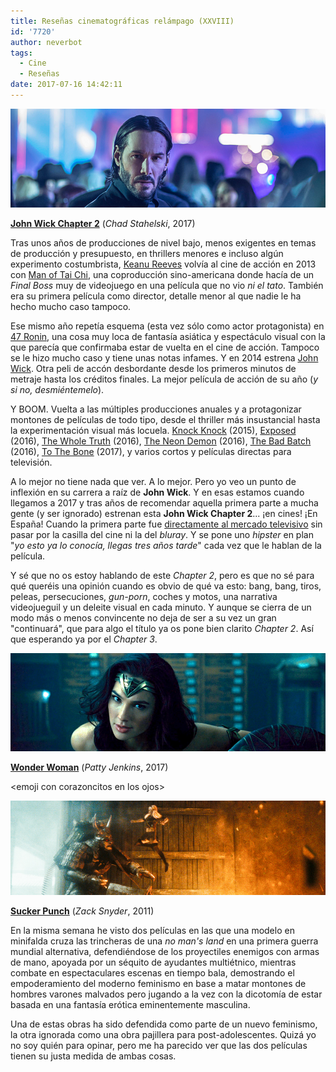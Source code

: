 ```yaml
---
title: Reseñas cinematográficas relámpago (XXVIII)
id: '7720'
author: neverbot
tags:
  - Cine
  - Reseñas
date: 2017-07-16 14:42:11
---
```


![](./resenas-cinematograficas-relampago-xxviii/john_wick_chapter_2.png)

[**John Wick Chapter 2**](http://www.imdb.com/title/tt4425200/) (_Chad Stahelski_, 2017)

Tras unos años de producciones de nivel bajo, menos exigentes en temas de producción y presupuesto, en thrillers menores e incluso algún experimento costumbrista, [Keanu Reeves](http://www.imdb.com/name/nm0000206/) volvía al cine de acción en 2013 con [Man of Tai Chi](http://www.imdb.com/name/nm0000206/), una coproducción sino-americana donde hacía de un _Final Boss_ muy de videojuego en una película que no vio _ni el tato_. También era su primera película como director, detalle menor al que nadie le ha hecho mucho caso tampoco.

Ese mismo año repetía esquema (esta vez sólo como actor protagonista) en [47 Ronin](http://www.imdb.com/title/tt1335975/), una cosa muy loca de fantasía asiática y espectáculo visual con la que parecía que confirmaba estar de vuelta en el cine de acción. Tampoco se le hizo mucho caso y tiene unas notas infames. Y en 2014 estrena [John Wick](http://www.imdb.com/title/tt2911666/). Otra peli de accón desbordante desde los primeros minutos de metraje hasta los créditos finales. La mejor película de acción de su año (_y si no, desmiéntemelo_).

Y BOOM. Vuelta a las múltiples producciones anuales y a protagonizar montones de películas de todo tipo, desde el thriller más insustancial hasta la experimentación visual más locuela. [Knock Knock](http://www.imdb.com/title/tt3605418/) (2015), [Exposed](http://www.imdb.com/title/tt4019560/) (2016), [The Whole Truth](http://www.imdb.com/title/tt3503406/) (2016), [The Neon Demon](http://www.imdb.com/title/tt1974419/) (2016), [The Bad Batch](http://www.imdb.com/title/tt4334266/) (2016), [To The Bone](http://www.imdb.com/title/tt5541240/) (2017), y varios cortos y películas directas para televisión.

A lo mejor no tiene nada que ver. A lo mejor. Pero yo veo un punto de inflexión en su carrera a raíz de **John Wick**. Y en esas estamos cuando llegamos a 2017 y tras años de recomendar aquella primera parte a mucha gente (y ser ignorado) estrenan esta **John Wick Chapter 2**... ¡en cines! ¡En España! Cuando la primera parte fue [directamente al mercado televisivo](http://www.aullidos.com/noticia/24554/john-wick-estrenara-television/) sin pasar por la casilla del cine ni la del _bluray_. Y se pone uno _hipster_ en plan "_yo esto ya lo conocía, llegas tres años tarde_" cada vez que le hablan de la película.

Y sé que no os estoy hablando de este _Chapter 2_, pero es que no sé para qué queréis una opinión cuando es obvio de qué va esto: bang, bang, tiros, peleas, persecuciones, _gun-porn_, coches y motos, una narrativa videojueguil y un deleite visual en cada minuto. Y aunque se cierra de un modo más o menos convincente no deja de ser a su vez un gran "continuará", que para algo el título ya os pone bien clarito _Chapter 2_. Así que esperando ya por el _Chapter 3_.

![](./resenas-cinematograficas-relampago-xxviii/wonder_woman.png)

[**Wonder Woman**](http://www.imdb.com/title/tt0451279/) (_Patty Jenkins_, 2017)

&lt;emoji con corazoncitos en los ojos&gt;

![](./resenas-cinematograficas-relampago-xxviii/sucker_punch.png)

[**Sucker Punch**](http://www.imdb.com/title/tt0978764/) (_Zack Snyder_, 2011)

En la misma semana he visto dos películas en las que una modelo en minifalda cruza las trincheras de una _no man's land_ en una primera guerra mundial alternativa, defendiéndose de los proyectiles enemigos con armas de mano, apoyada por un séquito de ayudantes multiétnico, mientras combate en espectaculares escenas en tiempo bala, demostrando el empoderamiento del moderno feminismo en base a matar montones de hombres varones malvados pero jugando a la vez con la dicotomía de estar basada en una fantasía erótica eminentemente masculina.

Una de estas obras ha sido defendida como parte de un nuevo feminismo, la otra ignorada como una obra pajillera para post-adolescentes. Quizá yo no soy quién para opinar, pero me ha parecido ver que las dos películas tienen su justa medida de ambas cosas.